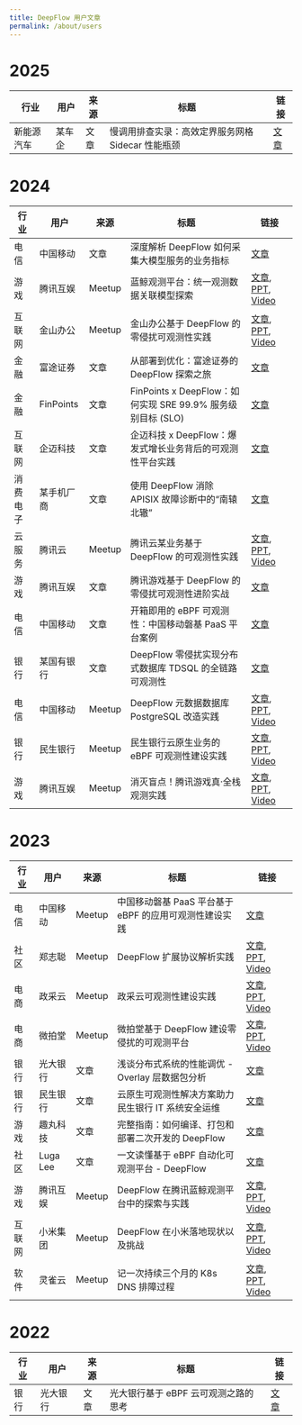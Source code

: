 ```yaml
---
title: DeepFlow 用户文章
permalink: /about/users
---
```


# 2025

| 行业     | 用户       | 来源   | 标题                                                   | 链接                                                                                                                                                                                                                                                 |
| -------- | ---------- | ------ | ------------------------------------------------------ | ---------------------------------------------------------------------------------------------------------------------------------------------------------------------------------------------------------------------------------------------------- |
| 新能源汽车 | 某车企   | 文章   | 慢调用排查实录：高效定界服务网格 Sidecar 性能瓶颈       | [文章](https://mp.weixin.qq.com/s/0QtKqQDuV1KjYYCPAP4sBQ) |

# 2024

| 行业     | 用户       | 来源   | 标题                                                   | 链接                                                                                                                                                                                                                                                 |
| -------- | ---------- | ------ | ------------------------------------------------------ | ---------------------------------------------------------------------------------------------------------------------------------------------------------------------------------------------------------------------------------------------------- |
| 电信     | 中国移动   | 文章   | 深度解析 DeepFlow 如何采集大模型服务的业务指标         | [文章](https://mp.weixin.qq.com/s/GjIKMIaDxbxNo75uhvTgAg) |
| 游戏     | 腾讯互娱   | Meetup | 蓝鲸观测平台：统一观测数据关联模型探索                 | [文章](https://mp.weixin.qq.com/s/-osVmY1V6yAycVx6d3CAMA), [PPT](https://yunshan-guangzhou.oss-cn-beijing.aliyuncs.com/yunshan-ticket/pdf/721e3ac62b51e6234eb10f03e7d41629_20240914102155.pdf), [Video](https://www.bilibili.com/video/BV1ZJ46eiE3S) |
| 互联网  | 金山办公   | Meetup | 金山办公基于 DeepFlow 的零侵扰可观测性实践              | [文章](https://mp.weixin.qq.com/s/7M5BCzDDQ3NQmuieIeCqXw), [PPT](https://yunshan-guangzhou.oss-cn-beijing.aliyuncs.com/yunshan-ticket/pdf/3838d594c942dc4765a223573206e5b5_20240913152317.pdf), [Video](https://www.bilibili.com/video/BV1JV46e6ErU) |
| 金融    | 富途证券   | 文章   | 从部署到优化：富途证券的 DeepFlow 探索之旅              | [文章](https://mp.weixin.qq.com/s/xFBiyTRrADUnCOMPwrTOQw)                                                                                                                                                                                            |
| 金融    | FinPoints  | 文章   | FinPoints x DeepFlow：如何实现 SRE 99.9% 服务级别目标 (SLO) | [文章](https://mp.weixin.qq.com/s/WoGDcmT1ua3N3DXa11Bk4g)                                                                                                                                                                                            |
| 互联网   | 企迈科技   | 文章   | 企迈科技 x DeepFlow：爆发式增长业务背后的可观测性平台实践 | [文章](https://mp.weixin.qq.com/s/P2tMeAYCMns05zG8nfj6dg)                                                                                                                                                                                            |
| 消费电子 | 某手机厂商 | 文章   | 使用 DeepFlow 消除 APISIX 故障诊断中的“南辕北辙”       | [文章](https://mp.weixin.qq.com/s/a-x_ce6VO-L1SaXs8PKoAg)                                                                                                                                                                                            |
| 云服务   | 腾讯云     | Meetup | 腾讯云某业务基于 DeepFlow 的可观测性实践               | [文章](https://mp.weixin.qq.com/s/57e3dAvN9gYcwWGjt-BMbw), [PPT](https://yunshan-guangzhou.oss-cn-beijing.aliyuncs.com/yunshan-ticket/pdf/52a0ea94c84600ddc34c53e10e048420_20240802114858.pdf), [Video](https://www.bilibili.com/video/BV1q4421Z7ni) |
| 游戏     | 腾讯互娱   | 文章   | 腾讯游戏基于 DeepFlow 的零侵扰可观测性进阶实战         | [文章](https://mp.weixin.qq.com/s/6v5jPLSMD1SZJITIKvHpWA)                                                                                                                                                                                            |
| 电信     | 中国移动   | 文章   | 开箱即用的 eBPF 可观测性：中国移动磐基 PaaS 平台案例   | [文章](https://mp.weixin.qq.com/s/Byb_PJ7hlUAeTotAamgqRA)                                                                                                                                                                                            |
| 银行     | 某国有银行 | 文章   | DeepFlow 零侵扰实现分布式数据库 TDSQL 的全链路可观测性 | [文章](https://mp.weixin.qq.com/s/IJntZDqBpLOWP2-JGY6Hmw)                                                                                                                                                                                            |
| 电信     | 中国移动   | Meetup | DeepFlow 元数据数据库 PostgreSQL 改造实践              | [文章](https://mp.weixin.qq.com/s/1_8939kNHZjqrABB9nlzBg), [PPT](https://yunshan-guangzhou.oss-cn-beijing.aliyuncs.com/yunshan-ticket/pdf/713b09f77232c733ff17d2e81955d9f6_20240802124302.pdf), [Video](https://www.bilibili.com/video/BV1tZ421N7zQ) |
| 银行     | 民生银行   | Meetup | 民生银行云原生业务的 eBPF 可观测性建设实践             | [文章](https://mp.weixin.qq.com/s/9XctB-EPqOPSbK1YL2JzlQ), [PPT](https://yunshan-guangzhou.oss-cn-beijing.aliyuncs.com/yunshan-ticket/pdf/ebae4e2d4d0ea71c28228c5e0dbb8f23_20231225162831.pdf), [Video](https://www.bilibili.com/video/BV1ag4y1C7DD) |
| 游戏     | 腾讯互娱   | Meetup | 消灭盲点！腾讯游戏真·全栈观测实践                      | [文章](https://mp.weixin.qq.com/s/vzRebv7TMrrRi8TUV9qj5A), [PPT](http://yunshan-guangzhou.oss-cn-beijing.aliyuncs.com/yunshan-ticket/pdf/580f8117457f0e2bbc2f3818f7d42300_20231225162841.pdf), [Video](https://www.bilibili.com/video/BV1ku4y1K7PF)  |

# 2023

| 行业   | 用户     | 来源   | 标题                                                   | 链接                                                                                                                                                                                                                                                |
| ------ | -------- | ------ | ------------------------------------------------------ | --------------------------------------------------------------------------------------------------------------------------------------------------------------------------------------------------------------------------------------------------- |
| 电信   | 中国移动 | Meetup | 中国移动磐基 PaaS 平台基于 eBPF 的应用可观测性建设实践 | [文章](https://mp.weixin.qq.com/s/ACS4AXFUk0uCXAsVTBi2SQ)                                                                                                                                                                                           |
| 社区   | 郑志聪   | Meetup | DeepFlow 扩展协议解析实践                              | [文章](https://mp.weixin.qq.com/s/GvUwamT-1VYHZQW34JBdow), [PPT](http://yunshan-guangzhou.oss-cn-beijing.aliyuncs.com/yunshan-ticket/pdf/50259d1f763207ff241a31b17231b871_20231201173751.pdf), [Video](https://www.bilibili.com/video/BV1pc411q7WH) |
| 电商   | 政采云   | Meetup | 政采云可观测性建设实践                                 | [文章](https://mp.weixin.qq.com/s/P_r1LQ3HerYNBYPZPClc2g), [PPT](http://yunshan-guangzhou.oss-cn-beijing.aliyuncs.com/yunshan-ticket/pdf/7698944121a1ce331c35428be49c2975_20230921103323.pdf), [Video](https://www.bilibili.com/video/BV1Sw411e7zC) |
| 电商   | 微拍堂   | Meetup | 微拍堂基于 DeepFlow 建设零侵扰的可观测平台             | [文章](https://mp.weixin.qq.com/s/P1tsmFW_9poIScxXCdOlLg), [PPT](http://yunshan-guangzhou.oss-cn-beijing.aliyuncs.com/yunshan-ticket/pdf/ab5c0568c000db0d0669c8c6a59c3551_20230921103335.pdf), [Video](https://www.bilibili.com/video/BV1zH4y1S7zG) |
| 银行   | 光大银行 | 文章   | 浅谈分布式系统的性能调优 - Overlay 层数据包分析        | [文章](https://mp.weixin.qq.com/s/aXwH6IIjCwZYHHqtqP2NSQ)                                                                                                                                                                                           |
| 银行   | 民生银行 | 文章   | 云原生可观测性解决方案助力民生银行 IT 系统安全运维     | [文章](https://mp.weixin.qq.com/s/rcCSDZfauhDdRD32hf5oxw)                                                                                                                                                                                           |
| 游戏   | 趣丸科技 | 文章   | 完整指南：如何编译、打包和部署二次开发的 DeepFlow      | [文章](https://mp.weixin.qq.com/s/-jWYq2rTRaTueuN0sAb3lA)                                                                                                                                                                                           |
| 社区   | Luga Lee | 文章   | 一文读懂基于 eBPF 自动化可观测平台 - DeepFlow          | [文章](https://mp.weixin.qq.com/s/vkHsvoxJ6Ep-githtJAv7g)                                                                                                                                                                                           |
| 游戏   | 腾讯互娱 | Meetup | DeepFlow 在腾讯蓝鲸观测平台中的探索与实践              | [文章](https://www.infoq.cn/article/raua40qhu5ejhmqb0mf3), [PPT](http://yunshan-guangzhou.oss-cn-beijing.aliyuncs.com/yunshan-ticket/pdf/1de79730a61f2f03dce9890862733cf4_20231031154518.pdf), [Video](https://www.bilibili.com/video/BV1o14y1S7iy) |
| 互联网 | 小米集团 | Meetup | DeepFlow 在小米落地现状以及挑战                        | [文章](https://mp.weixin.qq.com/s/0WMIdy1SoTYRTkU2e-PprQ), [PPT](http://yunshan-guangzhou.oss-cn-beijing.aliyuncs.com/yunshan-ticket/pdf/a1ee4bcf5678dbd276353f4b59f4aeff_20231031154555.pdf), [Video](https://www.bilibili.com/video/BV12u411h7bn) |
| 软件   | 灵雀云   | Meetup | 记一次持续三个月的 K8s DNS 排障过程                    | [文章](https://mp.weixin.qq.com/s/dDfckiTaALmFYHL6Tes_SA), [PPT](http://yunshan-guangzhou.oss-cn-beijing.aliyuncs.com/yunshan-ticket/pdf/ff69a942735788d654ba3b7d5acc24c6_20231031154454.pdf), [Video](https://www.bilibili.com/video/BV13X4y147UN) |

# 2022

| 行业 | 用户     | 来源 | 标题                                 | 链接                                                      |
| ---- | -------- | ---- | ------------------------------------ | --------------------------------------------------------- |
| 银行 | 光大银行 | 文章 | 光大银行基于 eBPF 云可观测之路的思考 | [文章](https://mp.weixin.qq.com/s/7GVplyh_pspcJ7c9qmfyOg) |
